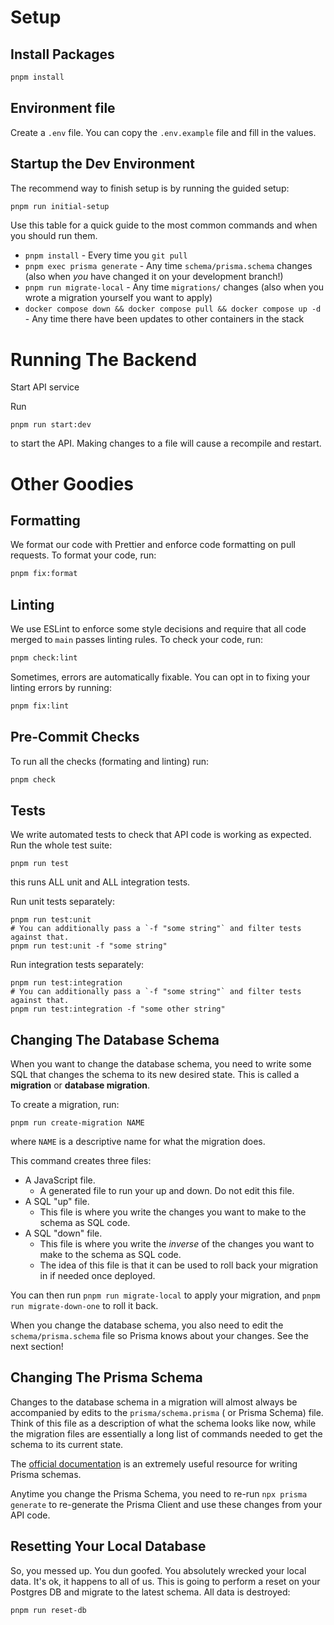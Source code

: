 # Setup

## Install Packages

```bash
pnpm install
```

## Environment file

Create a `.env` file. You can copy the `.env.example` file and fill in the values.

## Startup the Dev Environment

The recommend way to finish setup is by running the guided setup:

```bash
pnpm run initial-setup
```

Use this table for a quick guide to the most common commands and when you should run them.

* `pnpm install` - Every time you `git pull`
* `pnpm exec prisma generate` - Any time `schema/prisma.schema` changes (also when _you_ have changed it on your
  development branch!)
* `pnpm run migrate-local` - Any time `migrations/` changes (also when you wrote a migration yourself you want to apply)
* `docker compose down && docker compose pull && docker compose up -d` - Any time there have been updates to other
  containers in the stack

# Running The Backend

Start API service

Run

```
pnpm run start:dev
```

to start the API. Making changes to a file will cause a recompile and restart.

# Other Goodies

## Formatting

We format our code with Prettier and enforce code formatting on pull requests. To format your code, run:

```bash
pnpm fix:format
```

## Linting

We use ESLint to enforce some style decisions and require that all code merged to `main` passes linting rules.
To check your code, run:

```bash
pnpm check:lint
```

Sometimes, errors are automatically fixable. You can opt in to fixing your linting errors by running:

```bash
pnpm fix:lint
```

## Pre-Commit Checks

To run all the checks (formating and linting) run:

```bash
pnpm check
```

## Tests

We write automated tests to check that API code is working as expected. Run the whole test suite:

```
pnpm run test
```

this runs ALL unit and ALL integration tests.

Run unit tests separately:

```
pnpm run test:unit
# You can additionally pass a `-f "some string"` and filter tests against that.
pnpm run test:unit -f "some string"
```

Run integration tests separately:

```
pnpm run test:integration
# You can additionally pass a `-f "some string"` and filter tests against that.
pnpm run test:integration -f "some other string"
```

## Changing The Database Schema

When you want to change the database schema, you need to write some SQL that changes the schema to its new desired
state. This is called a **migration** or **database migration**.

To create a migration, run:

```
pnpm run create-migration NAME
```

where `NAME` is a descriptive name for what the migration does.

This command creates three files:

- A JavaScript file.
    - A generated file to run your up and down. Do not edit this file.
- A SQL "up" file.
    - This file is where you write the changes you want to make to the schema as SQL code.
- A SQL "down" file.
    - This file is where you write the _inverse_ of the changes you want to make to the schema as SQL code.
    - The idea of this file is that it can be used to roll back your migration in if needed once deployed.

You can then run `pnpm run migrate-local` to apply your migration, and `pnpm run migrate-down-one` to roll it back.

When you change the database schema, you also need to edit the `schema/prisma.schema` file so Prisma knows about your
changes. See the next section!

## Changing The Prisma Schema

Changes to the database schema in a migration will almost always be accompanied by edits to the `prisma/schema.prisma` (
or Prisma Schema) file. Think of this file as a description of what the schema looks like now, while the migration files
are essentially a long list of commands needed to get the
schema to its current state.

The [official documentation](https://www.prisma.io/docs/concepts/components/prisma-schema/data-model) is an extremely
useful resource for writing Prisma schemas.

Anytime you change the Prisma Schema, you need to re-run `npx prisma generate` to re-generate the Prisma Client and use
these changes from your API code.

## Resetting Your Local Database

So, you messed up. You dun goofed. You absolutely wrecked your local data. It's ok, it happens to all of us. This is
going to perform a reset on your Postgres DB and migrate to the latest schema. All data is destroyed:

```bash
pnpm run reset-db
```

